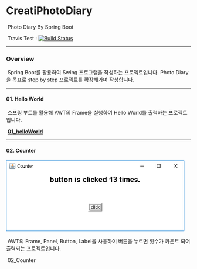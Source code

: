 # CreatiPhotoDiary
​	Photo Diary By Spring Boot

​	Travis Test : [![Build Status](https://travis-ci.org/CreatiCoding/CreatiPhotoDiary.svg?branch=master)](https://travis-ci.org/CreatiCoding/CreatiPhotoDiary)


------


### Overview

​	Spring Boot를 활용하여 Swing 프로그램을 작성하는 프로젝트입니다. Photo Diary을 목표로 step by step 프로젝트를 확장해가며 작성합니다.


------


#### 01. Hello World

​	스프링 부트를 활용해 AWT의 Frame을 실행하여 Hello World를 출력하는 프로젝트입니다.

​	**[01_helloWorld](https://github.com/CreatiCoding/CreatiPhotoDiary/wiki/01_helloWorld)**


------


#### 02. Counter

[![02_Counter_실행화면](https://raw.githubusercontent.com/CreatiCoding/CreatiPhotoDiary/master/02_Counter/images/main.png)](https://github.com/CreatiCoding/CreatiPhotoDiary/tree/master/02_Counter)

​	AWT의 Frame, Panel, Button, Label을 사용하여 버튼을 누르면 횟수가 카운트 되어 출력되는 프로젝트입니다.

​ 02_Counter
